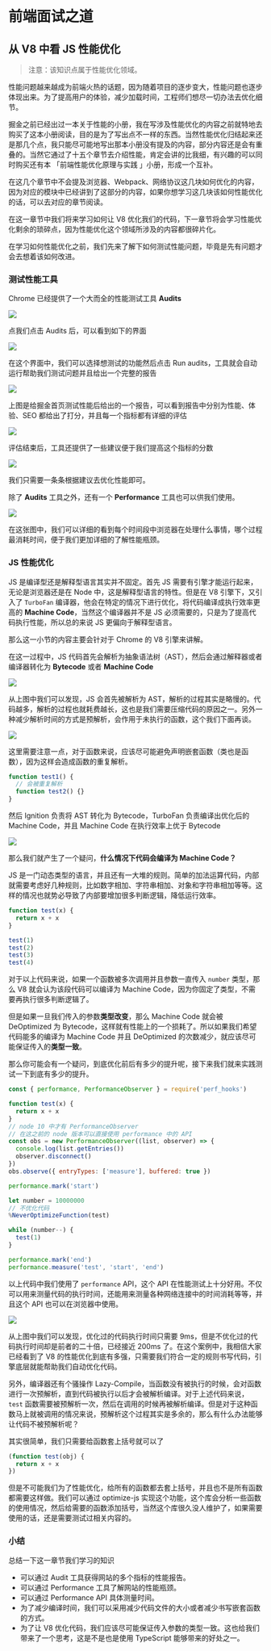 # 前端面试之道

## 从 V8 中看 JS 性能优化

> 注意：该知识点属于性能优化领域。

性能问题越来越成为前端火热的话题，因为随着项目的逐步变大，性能问题也逐步体现出来。为了提高用户的体验，减少加载时间，工程师们想尽一切办法去优化细节。

掘金之前已经出过一本关于性能的小册，我在写涉及性能优化的内容之前就特地去购买了这本小册阅读，目的是为了写出点不一样的东西。当然性能优化归结起来还是那几个点，我只能尽可能地写出那本小册没有提及的内容，部分内容还是会有重叠的。当然它通过了十五个章节去介绍性能，肯定会讲的比我细，有兴趣的可以同时购买还有本 「前端性能优化原理与实践 」小册，形成一个互补。

在这几个章节中不会提及浏览器、Webpack、网络协议这几块如何优化的内容，因为对应的模块中已经讲到了这部分的内容，如果你想学习这几块该如何性能优化的话，可以去对应的章节阅读。

在这一章节中我们将来学习如何让 V8 优化我们的代码，下一章节将会学习性能优化剩余的琐碎点，因为性能优化这个领域所涉及的内容都很碎片化。

在学习如何性能优化之前，我们先来了解下如何测试性能问题，毕竟是先有问题才会去想着该如何改进。

### 测试性能工具

Chrome 已经提供了一个大而全的性能测试工具 **Audits**

![](./images/055.webp)

点我们点击 Audits 后，可以看到如下的界面

![](./images/056.webp)

在这个界面中，我们可以选择想测试的功能然后点击 Run audits，工具就会自动运行帮助我们测试问题并且给出一个完整的报告

![](./images/057.webp)

上图是给掘金首页测试性能后给出的一个报告，可以看到报告中分别为性能、体验、SEO 都给出了打分，并且每一个指标都有详细的评估

![](./images/058.webp)

评估结束后，工具还提供了一些建议便于我们提高这个指标的分数

![](./images/059.webp)

我们只需要一条条根据建议去优化性能即可。

除了 **Audits** 工具之外，还有一个 **Performance** 工具也可以供我们使用。

![](./images/060.webp)

在这张图中，我们可以详细的看到每个时间段中浏览器在处理什么事情，哪个过程最消耗时间，便于我们更加详细的了解性能瓶颈。

### JS 性能优化

JS 是编译型还是解释型语言其实并不固定。首先 JS 需要有引擎才能运行起来，无论是浏览器还是在 Node 中，这是解释型语言的特性。但是在 V8 引擎下，又引入了 `TurboFan` 编译器，他会在特定的情况下进行优化，将代码编译成执行效率更高的 **Machine Code**，当然这个编译器并不是 JS 必须需要的，只是为了提高代码执行性能，所以总的来说 JS 更偏向于解释型语言。

那么这一小节的内容主要会针对于 Chrome 的 V8 引擎来讲解。

在这一过程中，JS 代码首先会解析为抽象语法树（AST），然后会通过解释器或者编译器转化为 **Bytecode** 或者 **Machine Code**

![](./images/061.webp)

从上图中我们可以发现，JS 会首先被解析为 AST，解析的过程其实是略慢的。代码越多，解析的过程也就耗费越长，这也是我们需要压缩代码的原因之一。另外一种减少解析时间的方式是预解析，会作用于未执行的函数，这个我们下面再谈。

![](./images/062.webp)

这里需要注意一点，对于函数来说，应该尽可能避免声明嵌套函数（类也是函数），因为这样会造成函数的重复解析。

```js
function test1() {
  // 会被重复解析
  function test2() {}
}
```

然后 Ignition 负责将 AST 转化为 Bytecode，TurboFan 负责编译出优化后的 Machine Code，并且 Machine Code 在执行效率上优于 Bytecode

![](./images/063.webp)

那么我们就产生了一个疑问，**什么情况下代码会编译为 Machine Code？**

JS 是一门动态类型的语言，并且还有一大堆的规则。简单的加法运算代码，内部就需要考虑好几种规则，比如数字相加、字符串相加、对象和字符串相加等等。这样的情况也就势必导致了内部要增加很多判断逻辑，降低运行效率。

```js
function test(x) {
  return x + x
}

test(1)
test(2)
test(3)
test(4)
```

对于以上代码来说，如果一个函数被多次调用并且参数一直传入 `number` 类型，那么 V8 就会认为该段代码可以编译为 Machine Code，因为你固定了类型，不需要再执行很多判断逻辑了。

但是如果一旦我们传入的参数**类型改变**，那么 Machine Code 就会被 DeOptimized 为 Bytecode，这样就有性能上的一个损耗了。所以如果我们希望代码能多的编译为 Machine Code 并且 DeOptimized 的次数减少，就应该尽可能保证传入的**类型一致**。

那么你可能会有一个疑问，到底优化前后有多少的提升呢，接下来我们就来实践测试一下到底有多少的提升。

```js
const { performance, PerformanceObserver } = require('perf_hooks')

function test(x) {
  return x + x
}
// node 10 中才有 PerformanceObserver
// 在这之前的 node 版本可以直接使用 performance 中的 API
const obs = new PerformanceObserver((list, observer) => {
  console.log(list.getEntries())
  observer.disconnect()
})
obs.observe({ entryTypes: ['measure'], buffered: true })

performance.mark('start')

let number = 10000000
// 不优化代码
%NeverOptimizeFunction(test)

while (number--) {
  test(1)
}

performance.mark('end')
performance.measure('test', 'start', 'end')
```

以上代码中我们使用了 `performance` API，这个 API 在性能测试上十分好用。不仅可以用来测量代码的执行时间，还能用来测量各种网络连接中的时间消耗等等，并且这个 API 也可以在浏览器中使用。

![](./images/064.webp)

从上图中我们可以发现，优化过的代码执行时间只需要 9ms，但是不优化过的代码执行时间却是前者的二十倍，已经接近 200ms 了。在这个案例中，我相信大家已经看到了 V8 的性能优化到底有多强，只需要我们符合一定的规则书写代码，引擎底层就能帮助我们自动优化代码。

另外，编译器还有个骚操作 Lazy-Compile，当函数没有被执行的时候，会对函数进行一次预解析，直到代码被执行以后才会被解析编译。对于上述代码来说，`test` 函数需要被预解析一次，然后在调用的时候再被解析编译。但是对于这种函数马上就被调用的情况来说，预解析这个过程其实是多余的，那么有什么办法能够让代码不被预解析呢？

其实很简单，我们只需要给函数套上括号就可以了

```js
(function test(obj) {
  return x + x
})
```

但是不可能我们为了性能优化，给所有的函数都去套上括号，并且也不是所有函数都需要这样做。我们可以通过 optimize-js 实现这个功能，这个库会分析一些函数的使用情况，然后给需要的函数添加括号，当然这个库很久没人维护了，如果需要使用的话，还是需要测试过相关内容的。

### 小结

总结一下这一章节我们学习的知识

- 可以通过 Audit 工具获得网站的多个指标的性能报告。
- 可以通过 Performance 工具了解网站的性能瓶颈。
- 可以通过 Performance API 具体测量时间。
- 为了减少编译时间，我们可以采用减少代码文件的大小或者减少书写嵌套函数的方式。
- 为了让 V8 优化代码，我们应该尽可能保证传入参数的类型一致。这也给我们带来了一个思考，这是不是也是使用   TypeScript 能够带来的好处之一。








